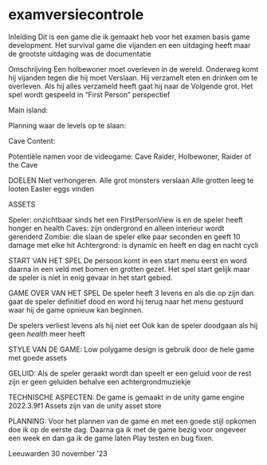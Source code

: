 # examversiecontrole

Inleiding 
Dit is een game die ik gemaakt heb voor het examen basis game development.
Het survival game die vijanden en een uitdaging heeft maar de grootste uitdaging was de documentatie

Omschrijving 
Een holbewoner moet overleven in de wereld. Onderweg komt hij vijanden tegen die hij moet 
Verslaan. Hij verzamelt eten en drinken om te overleven. Als hij alles verzameld heeft gaat hij naar de 
Volgende grot. Het spel wordt gespeeld in “First Person” perspectief

Main island:
 

Planning waar de levels op te slaan:
 

Cave Content:
 

Potentiële namen voor de videogame: Cave Raider, Holbewoner, Raider of the Cave 

DOELEN
Niet verhongeren.
Alle grot monsters verslaan 
Alle grotten leeg te looten 
Easter eggs vinden

ASSETS

Speler: onzichtbaar sinds het een FirstPersonView is en de speler heeft honger en health
Caves: zijn ondergrond en alleen interieur wordt gerenderd
 Zombie: die slaan de speler elke paar seconden en geeft 10 damage met elke hit
 Achtergrond: is dynamic en heeft en dag en nacht cycli

START VAN HET SPEL
De persoon komt in een start menu eerst en word daarna in een veld met bomen en grotten gezet.
Het spel start gelijk maar de speler is niet in enig gevaar in het start gebied.

GAME OVER VAN HET SPEL
De speler heeft 3 levens en als die op zijn dan gaat de speler definitief dood en word hij terug naar het menu gestuurd waar hij de game opnieuw kan beginnen. 

De spelers verliest levens als hij niet eet 
Ook kan de speler doodgaan als hij geen *health* meer heeft 

STYLE VAN DE GAME: 
Low polygame design is gebruik door de hele game met goede assets

GELUID: 
Als de speler geraakt wordt dan speelt er een geluid voor de rest zijn er geen geluiden behalve een achtergrondmuziekje 

TECHNISCHE ASPECTEN:
De game is gemaakt in de unity game engine 2022.3.9f1 
Assets zijn van de unity asset store 

PLANNING:
Voor het plannen van de game en met een goede stijl opkomen doe ik op de eerste dag.
Daarna ga ik met de game bezig voor ongeveer een week en dan ga ik de game laten Play testen en bug fixen.

Leeuwarden 30 november ’23 


